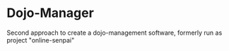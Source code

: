 # Dojo-Manager

Second approach to create a dojo-management software, formerly run as project "online-senpai"

